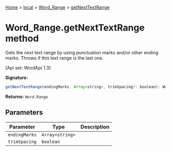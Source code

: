 [Home](./index) &gt; [local](local.md) &gt; [Word\_Range](local.word_range.md) &gt; [getNextTextRange](local.word_range.getnexttextrange.md)

# Word\_Range.getNextTextRange method

Gets the next text range by using punctuation marks and/or other ending marks. Throws if this text range is the last one. 

 \[Api set: WordApi 1.3\]

**Signature:**
```javascript
getNextTextRange(endingMarks: Array<string>, trimSpacing?: boolean): Word.Range;
```
**Returns:** `Word.Range`

## Parameters

|  Parameter | Type | Description |
|  --- | --- | --- |
|  `endingMarks` | `Array<string>` |  |
|  `trimSpacing` | `boolean` |  |

